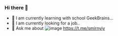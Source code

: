 ### Hi there 👋

- 🌱 I am currently learning with school GeekBrains...
- 👯 I am currently looking for a job..
- 💬 Ask me about ![image](https://github.com/smirnyiy/smirnyiy/assets/114511129/ef0dfe34-6ffe-4054-8eb9-31169166ecc7)
https://t.me/smirnyiy
